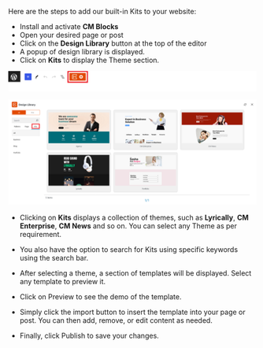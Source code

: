 
Here are the steps to add our built-in Kits to your website:

* Install and activate **CM Blocks**
* Open your desired page or post
* Click on the **Design Library** button at the top of the editor
* A popup of design library is displayed.
* Click on **Kits** to display the Theme section.

![Design Library button](img/importer-button.png)

![Design Library for Choose a Kit Theme](img/kits-docs-choose-img.png)

* Clicking on **Kits** displays a collection of themes, such as **Lyrically**, **CM Enterprise**, **CM News** and so on. You can select any Theme as per requirement.

* You also have the option to search for Kits using specific keywords using the search bar.

* After selecting a theme, a section of templates will be displayed. Select any template to preview it.

* Click on Preview to see the demo of the template.

* Simply click the import button to insert the template into your page or post. You can then add, remove, or edit content as needed.

* Finally, click Publish to save your changes.



